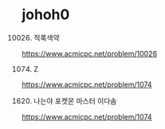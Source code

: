 # johoh0

10026. 적록색약

https://www.acmicpc.net/problem/10026

1074.  Z

https://www.acmicpc.net/problem/1074

1620. 나는야 포켓몬 마스터 이다솜

https://www.acmicpc.net/problem/1074
